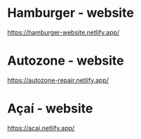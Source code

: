 # Hamburger - website
https://hamburger-website.netlify.app/  

# Autozone - website 
https://autozone-repair.netlify.app/

# Açaí - website 
https://acai.netlify.app/
